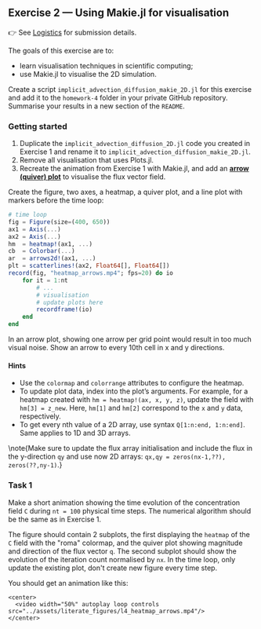 <!--This file was generated, do not modify it.-->
## Exercise 2 — **Using Makie.jl for visualisation**

👉 See [Logistics](/logistics/#submission) for submission details.

The goals of this exercise are to:

- learn visualisation techniques in scientific computing;
- use Makie.jl to visualise the 2D simulation.

Create a script `implicit_advection_diffusion_makie_2D.jl` for this exercise and add it to the `homework-4` folder in your private GitHub repository. Summarise your results in a new section of the `README`.

### Getting started

1. Duplicate the `implicit_advection_diffusion_2D.jl` code you created in Exercise 1 and rename it to `implicit_advection_diffusion_makie_2D.jl`.
2. Remove all visualisation that uses Plots.jl.
3. Recreate the animation from Exercise 1 with Makie.jl, and add an [**arrow (quiver) plot**](https://docs.makie.org/stable/reference/plots/arrows#arrows) to visualise the flux vector field.

Create the figure, two axes, a heatmap, a quiver plot, and a line plot with markers before the time loop:

```julia
# time loop
fig = Figure(size=(400, 650))
ax1 = Axis(...)
ax2 = Axis(...)
hm  = heatmap!(ax1, ...)
cb  = Colorbar(...)
ar  = arrows2d!(ax1, ...)
plt = scatterlines!(ax2, Float64[], Float64[])
record(fig, "heatmap_arrows.mp4"; fps=20) do io
    for it = 1:nt
        # ...
        # visualisation
        # update plots here
        recordframe!(io)
    end
end

```

In an arrow plot, showing one arrow per grid point would result in too much visual noise.
Show an arrow to every 10th cell in x and y directions.

#### Hints

- Use the `colormap` and `colorrange` attributes to configure the heatmap.
- To update plot data, index into the plot’s arguments.
  For example, for a heatmap created with `hm = heatmap!(ax, x, y, z)`, update the field with
  `hm[3] = z_new`. Here, `hm[1]` and `hm[2]` correspond to the `x` and `y` data, respectively.
- To get every nth value of a 2D array, use syntax `Q[1:n:end, 1:n:end]`. Same applies to 1D and 3D arrays.

\note{Make sure to update the flux array initialisation and include the flux in the y-direction `qy` and use now 2D arrays: `qx,qy = zeros(nx-1,??), zeros(??,ny-1)`.}

### Task 1

Make a short animation showing the time evolution of the concentration field `C` during `nt = 100` physical time steps. The numerical algorithm should be the same as in Exercise 1.

The figure should contain 2 subplots, the first displaying the `heatmap` of the `C` field with the "roma" colormap, and the quiver plot showing magnitude and direction of the flux vector `q`. The second subplot should show the evolution of the iteration count normalised by `nx`.
In the time loop, only update the existing plot, don't create new figure every time step.

You should get an animation like this:

~~~
<center>
  <video width="50%" autoplay loop controls src="../assets/literate_figures/l4_heatmap_arrows.mp4"/>
</center>
~~~

